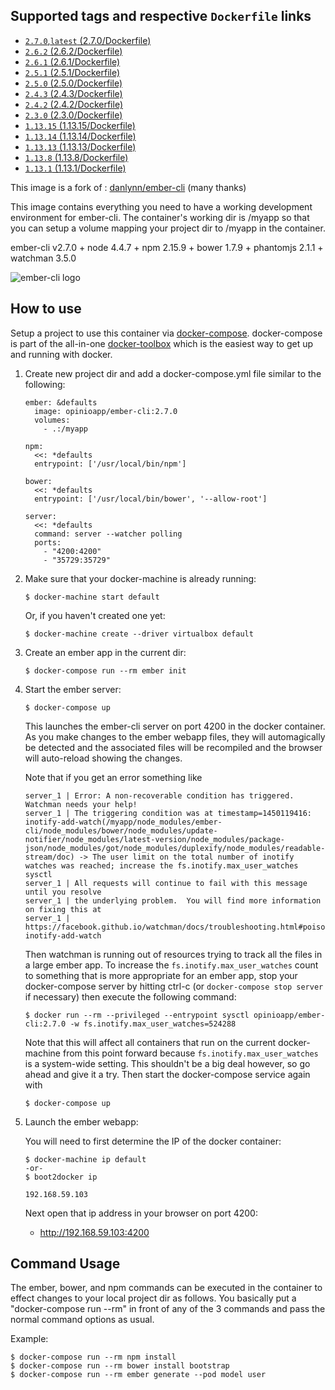 ## Supported tags and respective `Dockerfile` links

+ [`2.7.0`,`latest` (2.7.0/Dockerfile)](https://github.com/opinioapp/ember-cli/blob/2.7.0/Dockerfile)
+ [`2.6.2` (2.6.2/Dockerfile)](https://github.com/opinioapp/ember-cli/blob/2.6.2/Dockerfile)
+ [`2.6.1` (2.6.1/Dockerfile)](https://github.com/opinioapp/ember-cli/blob/2.6.1/Dockerfile)
+ [`2.5.1` (2.5.1/Dockerfile)](https://github.com/opinioapp/ember-cli/blob/2.5.1/Dockerfile)
+ [`2.5.0` (2.5.0/Dockerfile)](https://github.com/opinioapp/ember-cli/blob/2.5.0/Dockerfile)
+ [`2.4.3` (2.4.3/Dockerfile)](https://github.com/danlynn/ember-cli/blob/2.4.3/Dockerfile)
+ [`2.4.2` (2.4.2/Dockerfile)](https://github.com/danlynn/ember-cli/blob/2.4.2/Dockerfile)
+ [`2.3.0` (2.3.0/Dockerfile)](https://github.com/danlynn/ember-cli/blob/2.3.0/Dockerfile)
+ [`1.13.15` (1.13.15/Dockerfile)](https://github.com/danlynn/ember-cli/blob/1.13.15/Dockerfile)
+ [`1.13.14` (1.13.14/Dockerfile)](https://github.com/danlynn/ember-cli/blob/1.13.14/Dockerfile)
+ [`1.13.13` (1.13.13/Dockerfile)](https://github.com/danlynn/ember-cli/blob/1.13.13/Dockerfile)
+ [`1.13.8` (1.13.8/Dockerfile)](https://github.com/danlynn/ember-cli/blob/1.13.8/Dockerfile)
+ [`1.13.1` (1.13.1/Dockerfile)](https://github.com/danlynn/ember-cli/blob/1.13.1/Dockerfile)


This image is a fork of : [danlynn/ember-cli](https://registry.hub.docker.com/u/danlynn/ember-cli/) (many thanks)

This image contains everything you need to have a working development environment for ember-cli.  The container's working dir is /myapp so that you can setup a volume mapping your project dir to /myapp in the container.

ember-cli v2.7.0 + node 4.4.7 + npm 2.15.9 + bower 1.7.9 + phantomjs 2.1.1 + watchman 3.5.0

![ember-cli logo](https://raw.githubusercontent.com/opinioapp/ember-cli/master/logo.png)


## How to use

Setup a project to use this container via [docker-compose](https://www.docker.com/products/docker-compose).  docker-compose is part of the all-in-one [docker-toolbox](https://www.docker.com/products/overview#/docker_toolbox) which is the easiest way to get up and running with docker.

1. Create new project dir and add a docker-compose.yml file similar to the following:

   ```
   ember: &defaults
     image: opinioapp/ember-cli:2.7.0
     volumes:
       - .:/myapp

   npm:
     <<: *defaults
     entrypoint: ['/usr/local/bin/npm']

   bower:
     <<: *defaults
     entrypoint: ['/usr/local/bin/bower', '--allow-root']

   server:
     <<: *defaults
     command: server --watcher polling
     ports:
       - "4200:4200"
       - "35729:35729"
   ```

2. Make sure that your docker-machine is already running:

	```
	$ docker-machine start default
	```
	
	Or, if you haven't created one yet:
	
	```
	$ docker-machine create --driver virtualbox default
	```

2. Create an ember app in the current dir:

	```
	$ docker-compose run --rm ember init
	```

3. Start the ember server:

   ```
   $ docker-compose up
   ```

   This launches the ember-cli server on port 4200 in the docker container. As you make changes to the ember webapp files, they will automagically be detected and the associated files will be recompiled and the browser will auto-reload showing the changes.
   
   Note that if you get an error something like
   
   ```
   server_1 | Error: A non-recoverable condition has triggered.  Watchman needs your help!
   server_1 | The triggering condition was at timestamp=1450119416: inotify-add-watch(/myapp/node_modules/ember-cli/node_modules/bower/node_modules/update-notifier/node_modules/latest-version/node_modules/package-json/node_modules/got/node_modules/duplexify/node_modules/readable-stream/doc) -> The user limit on the total number of inotify watches was reached; increase the fs.inotify.max_user_watches sysctl
   server_1 | All requests will continue to fail with this message until you resolve
   server_1 | the underlying problem.  You will find more information on fixing this at
   server_1 | https://facebook.github.io/watchman/docs/troubleshooting.html#poison-inotify-add-watch
   ```
   
   Then watchman is running out of resources trying to track all the files in a large ember app.  To increase the `fs.inotify.max_user_watches` count to something that is more appropriate for an ember app, stop your docker-compose server by hitting ctrl-c (or `docker-compose stop server` if necessary) then execute the following command:
   
   ```
   $ docker run --rm --privileged --entrypoint sysctl opinioapp/ember-cli:2.7.0 -w fs.inotify.max_user_watches=524288
   ```
   
   Note that this will affect all containers that run on the current docker-machine from this point forward because `fs.inotify.max_user_watches` is a system-wide setting.  This shouldn't be a big deal however, so go ahead and give it a try.  Then start the docker-compose service again with
   
   ```
   $ docker-compose up
   ```

4. Launch the ember webapp:

   You will need to first determine the IP of the docker container:

   ```
   $ docker-machine ip default
   -or-
   $ boot2docker ip

   192.168.59.103
   ```

   Next open that ip address in your browser on port 4200:

   + http://192.168.59.103:4200

## Command Usage

The ember, bower, and npm commands can be executed in the container to effect changes to your local project dir as follows.  You basically put a "docker-compose run --rm" in front of any of the 3 commands and pass the normal command options as usual.

Example:

```
$ docker-compose run --rm npm install
$ docker-compose run --rm bower install bootstrap
$ docker-compose run --rm ember generate --pod model user
```

